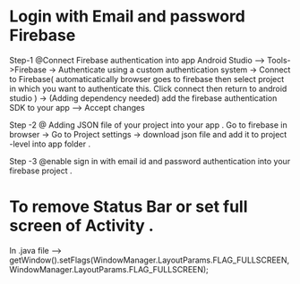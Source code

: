 # Login with Email and password Firebase
Step-1 @Connect Firebase authentication into app
 Android Studio --> Tools->Firebase -> Authenticate using a custom authentication system -> Connect to Firebase( automaticatically browser goes to firebase then select project in which you want to authenticate this. Click connect then return to android studio )    -> (Adding dependency needed) add the firebase authentication SDK to your app --> Accept changes

Step -2 @ Adding JSON file of your project into your app . 
  Go to firebase in browser -> Go to Project settings -> download json file and add it to project -level into  app folder .
  
Step -3 @enable sign in with email id and password authentication into your firebase project .




#  To remove Status Bar or set full screen of Activity . 
In .java file --> getWindow().setFlags(WindowManager.LayoutParams.FLAG_FULLSCREEN,WindowManager.LayoutParams.FLAG_FULLSCREEN);
